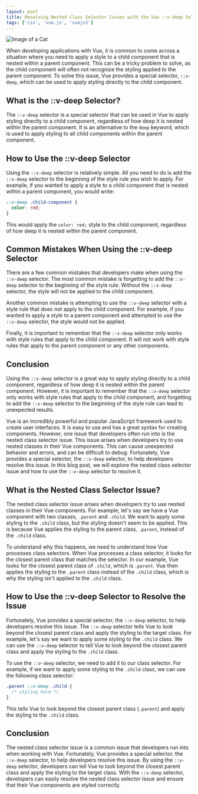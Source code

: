 ```yaml
---
layout: post
title: Resolving Nested Class Selector Issues with the Vue ::v-deep Selector
tags: ['css', 'vue.js', 'vuejs3']
---
```


![Image of a Cat](http://source.unsplash.com/1600x900/?cat)

When developing applications with Vue, it is common to come across a situation where you need to apply a style to a child component that is nested within a parent component. This can be a tricky problem to solve, as the child component will often not recognize the styling applied to the parent component. To solve this issue, Vue provides a special selector, `::v-deep`, which can be used to apply styling directly to the child component.

## What is the ::v-deep Selector?

The `::v-deep` selector is a special selector that can be used in Vue to apply styling directly to a child component, regardless of how deep it is nested within the parent component. It is an alternative to the `deep` keyword, which is used to apply styling to all child components within the parent component.

## How to Use the ::v-deep Selector

Using the `::v-deep` selector is relatively simple. All you need to do is add the `::v-deep` selector to the beginning of the style rule you wish to apply. For example, if you wanted to apply a style to a child component that is nested within a parent component, you would write:

```css
::v-deep .child-component {
  color: red;
}
```

This would apply the `color: red;` style to the child component, regardless of how deep it is nested within the parent component.

## Common Mistakes When Using the ::v-deep Selector

There are a few common mistakes that developers make when using the `::v-deep` selector. The most common mistake is forgetting to add the `::v-deep` selector to the beginning of the style rule. Without the `::v-deep` selector, the style will not be applied to the child component.

Another common mistake is attempting to use the `::v-deep` selector with a style rule that does not apply to the child component. For example, if you wanted to apply a style to a parent component and attempted to use the `::v-deep` selector, the style would not be applied.

Finally, it is important to remember that the `::v-deep` selector only works with style rules that apply to the child component. It will not work with style rules that apply to the parent component or any other components.

## Conclusion

Using the `::v-deep` selector is a great way to apply styling directly to a child component, regardless of how deep it is nested within the parent component. However, it is important to remember that the `::v-deep` selector only works with style rules that apply to the child component, and forgetting to add the `::v-deep` selector to the beginning of the style rule can lead to unexpected results.

Vue is an incredibly powerful and popular JavaScript framework used to create user interfaces. It is easy to use and has a great syntax for creating components. However, one issue that developers often run into is the nested class selector issue. This issue arises when developers try to use nested classes in their Vue components. This can cause unexpected behavior and errors, and can be difficult to debug. Fortunately, Vue provides a special selector, the `::v-deep` selector, to help developers resolve this issue. In this blog post, we will explore the nested class selector issue and how to use the `::v-deep` selector to resolve it.

## What is the Nested Class Selector Issue?

The nested class selector issue arises when developers try to use nested classes in their Vue components. For example, let's say we have a Vue component with two classes, `.parent` and `.child`. We want to apply some styling to the `.child` class, but the styling doesn't seem to be applied. This is because Vue applies the styling to the parent class, `.parent`, instead of the `.child` class.

To understand why this happens, we need to understand how Vue processes class selectors. When Vue processes a class selector, it looks for the closest parent class that matches the selector. In our example, Vue looks for the closest parent class of `.child`, which is `.parent`. Vue then applies the styling to the `.parent` class instead of the `.child` class, which is why the styling isn't applied to the `.child` class.

## How to Use the ::v-deep Selector to Resolve the Issue

Fortunately, Vue provides a special selector, the `::v-deep` selector, to help developers resolve this issue. The `::v-deep` selector tells Vue to look beyond the closest parent class and apply the styling to the target class. For example, let's say we want to apply some styling to the `.child` class. We can use the `::v-deep` selector to tell Vue to look beyond the closest parent class and apply the styling to the `.child` class.

To use the `::v-deep` selector, we need to add it to our class selector. For example, if we want to apply some styling to the `.child` class, we can use the following class selector:

```css
.parent ::v-deep .child {
  /* styling here */
}
```

This tells Vue to look beyond the closest parent class (`.parent`) and apply the styling to the `.child` class.

## Conclusion

The nested class selector issue is a common issue that developers run into when working with Vue. Fortunately, Vue provides a special selector, the `::v-deep` selector, to help developers resolve this issue. By using the `::v-deep` selector, developers can tell Vue to look beyond the closest parent class and apply the styling to the target class. With the `::v-deep` selector, developers can easily resolve the nested class selector issue and ensure that their Vue components are styled correctly.